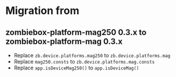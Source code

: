 # Migration from

## zombiebox-platform-mag250 0.3.x to zombiebox-platform-mag 0.3.x
* Replace `zb.device.platforms.mag250` to `zb.device.platforms.mag`
* Replace `mag250.consts` to `zb.device.platforms.mag.consts`
* Replace `app.isDeviceMag250()` to `app.isDeviceMag()`

